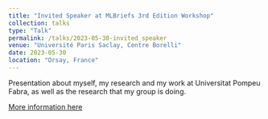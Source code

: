```yaml
---
title: "Invited Speaker at MLBriefs 3rd Edition Workshop"
collection: talks
type: "Talk"
permalink: /talks/2023-05-30-invited_speaker
venue: "Université Paris Saclay, Centre Borelli"
date: 2023-05-30
location: "Orsay, France"
---
```


Presentation about myself, my research and my work at Universitat Pompeu Fabra, as well as the research that my group is doing.

[More information here](https://centreborelli.github.io/MLBriefs/)
